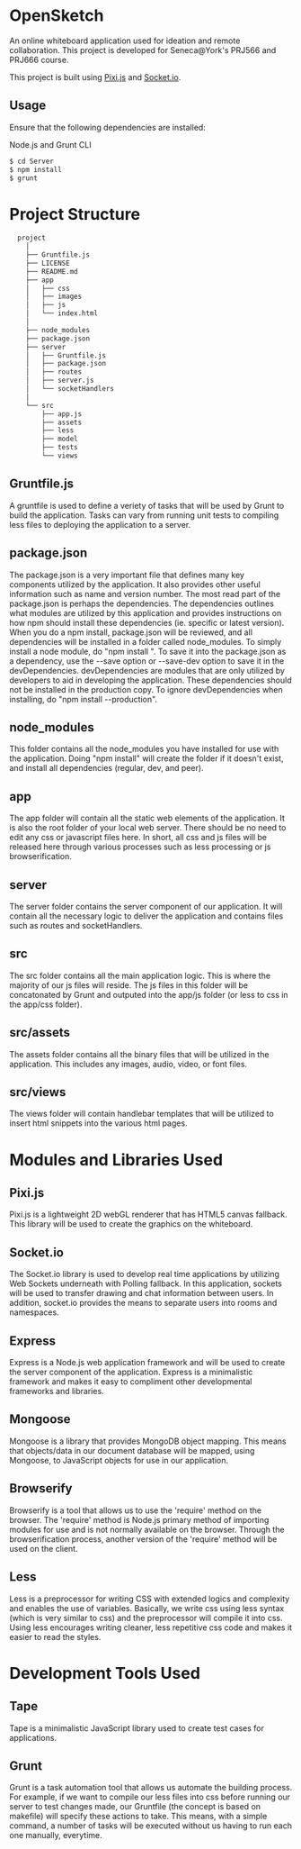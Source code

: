 # OpenSketch

An online whiteboard application used for ideation and remote collaboration. This project is developed for Seneca@York's PRJ566 and PRJ666 course.

This project is built using [Pixi.js](https://github.com/GoodBoyDigital/pixi.js/) and [Socket.io](https://github.com/Automattic/socket.io).

## Usage

Ensure that the following dependencies are installed: 

Node.js and Grunt CLI

```bash
$ cd Server
$ npm install
$ grunt
```

Project Structure
====================

```bash
  project
    │
    ├── Gruntfile.js 
    ├── LICENSE
    ├── README.md
    ├── app
    │   ├── css
    │   ├── images
    │   ├── js
    │   └── index.html
    │
    ├── node_modules
    ├── package.json
    ├── server
    │   ├── Gruntfile.js
    │   ├── package.json
    │   ├── routes
    │   ├── server.js
    │   └── socketHandlers
    │ 
    └── src
        ├── app.js
        ├── assets
        ├── less
        ├── model
        ├── tests
        └── views
```

## Gruntfile.js

A gruntfile is used to define a veriety of tasks that will be used by Grunt to build the application. Tasks can vary from running unit tests to compiling less files to deploying the application to a server.

## package.json

The package.json is a very important file that defines many key components utilized by the application. It also provides other useful information such as name and version number. The most read part of the package.json is perhaps the dependencies. The dependencies outlines what modules are utilized by this application and provides instructions on how npm should install these dependencies (ie. specific or latest version). When you do a npm install, package.json will be reviewed, and all dependencies will be installed in a folder called node_modules. To simply install a node module, do "npm install <module name>". To save it into the package.json as a dependency, use the --save option or --save-dev option to save it in the devDependencies. devDependencies are modules that are only utilized by developers to aid in developing the application. These dependencies should not be installed in the production copy. To ignore devDependencies when installing, do "npm install --production".

## node_modules

This folder contains all the node_modules you have installed for use with the application. Doing "npm install" will create the folder if it doesn't exist, and install all dependencies (regular, dev, and peer).


## app

The app folder will contain all the static web elements of the application. It is also the root folder of your local web server. There should be no need to edit any css or javascript files here. In short, all css and js files will be released here through various processes such as less processing or js browserification.

## server

The server folder contains the server component of our application. It will contain all the necessary logic to deliver the application and contains files such as routes and socketHandlers.

## src

The src folder contains all the main application logic. This is where the majority of our js files will reside. The js files in this folder will be concatonated by Grunt and outputed into the app/js folder (or less to css in the app/css folder).

## src/assets

The assets folder contains all the binary files that will be utilized in the application. This includes any images, audio, video, or font files.

## src/views

The views folder will contain handlebar templates that will be utilized to insert html snippets into the various html pages.


Modules and Libraries Used
============================

## Pixi.js

Pixi.js is a lightweight 2D webGL renderer that has HTML5 canvas fallback. This library will be used to create the graphics on the whiteboard.

## Socket.io

The Socket.io library is used to develop real time applications by utilizing Web Sockets underneath with Polling fallback. In this application, sockets will be used to transfer drawing and chat information between users. In addition, socket.io provides the means to separate users into rooms and namespaces.

## Express

Express is a Node.js web application framework and will be used to create the server component of the application. Express is a minimalistic framework and makes it easy to compliment other developmental frameworks and libraries.

## Mongoose

Mongoose is a library that provides MongoDB object mapping. This means that objects/data in our document database will be mapped, using Mongoose, to JavaScript objects for use in our application.

## Browserify

Browserify is a tool that allows us to use the 'require' method on the browser. The 'require' method is Node.js primary method of importing modules for use and is not normally available on the browser. Through the browserification process, another version of the 'require' method will be used on the client.

## Less

Less is a preprocessor for writing CSS with extended logics and complexity and enables the use of variables. Basically, we write css using less syntax (which is very similar to css) and the preprocessor will compile it into css. Using less encourages writing cleaner, less repetitive css code and makes it easier to read the styles.


Development Tools Used
========================

## Tape

Tape is a minimalistic JavaScript library used to create test cases for applications.

## Grunt

Grunt is a task automation tool that allows us automate the building process. For example, if we want to compile our less files into css before running our server to test changes made, our Gruntfile (the concept is based on makefile) will specify these actions to take. This means, with a simple command, a number of tasks will be executed without us having to run each one manually, everytime.

